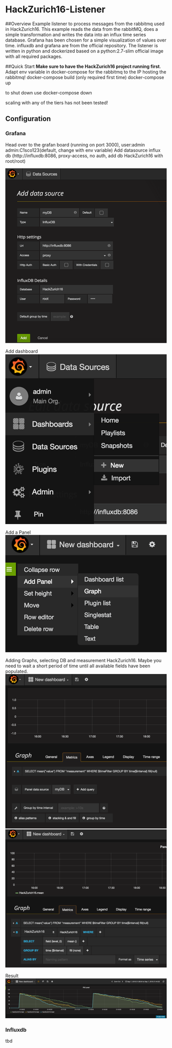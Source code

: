 # HackZurich16-Listener

##Overview
Example listener to process messages from the rabbitmq used in HackZurich16. This example reads the data from the rabbitMQ, does a simple transformation and writes the data into an influx time series database. Grafana has been chosen for a simple visualization of values over time.
influxdb and grafana are from the official repository. 
The listener is written in python and dockerized based on a python:2.7-slim official image with all required packages.

##Quick Start
**Make sure to have the HackZurich16 project running first**.  
Adapt env variable in docker-compose for the rabbitmq to the IP hosting the rabbitmq!
docker-compose build (only required first time)
docker-compose up  

to shut down use docker-compose down

scaling with any of the tiers has not been tested!

## Configuration
### Grafana
Head over to the grafan board (running on port 3000), user:admin admin:C1sco123(default, change with env variable)
Add datasource influx db (http://influxdb:8086, proxy-access, no auth, add db HackZurich16 with root/root)

![addDB](https://github.com/astoklas/HackZurich16-Listener/blob/master/doc/addDB.png)

Add dashboard  
![add Dashboard](https://github.com/astoklas/HackZurich16-Listener/blob/master/doc/addDash.png)

Add a Panel  
![add Panel](https://github.com/astoklas/HackZurich16-Listener/blob/master/doc/addPanel.png)

Adding Graphs, selecting DB and measurement HackZurich16. Maybe you need to wait a short period of time until all available fields have been populated.  
![add Graph 1](https://github.com/astoklas/HackZurich16-Listener/blob/master/doc/addData1.png)  
![add Graph 2](https://github.com/astoklas/HackZurich16-Listener/blob/master/doc/addData2.png)

Result  
![Result](https://github.com/astoklas/HackZurich16-Listener/blob/master/doc/panel.png)

### Influxdb
tbd
